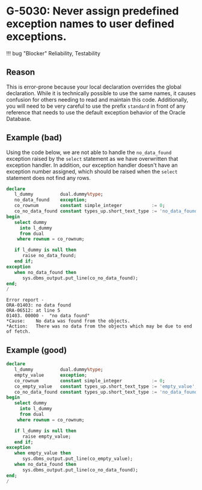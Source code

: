 # G-5030: Never assign predefined exception names to user defined exceptions.

!!! bug "Blocker"
    Reliability, Testability

## Reason

This is error-prone because your local declaration overrides the global declaration. While it is technically possible to use the same names, it causes confusion for others needing to read and maintain this code. Additionally, you will need to be very careful to use the prefix `standard` in front of any reference that needs to use the default exception behavior of the Oracle Database.

## Example (bad)

Using the code below, we are not able to handle the `no_data_found` exception raised by the `select` statement as we have overwritten that exception handler. In addition, our exception handler doesn't have an exception number assigned, which should be raised when the `select` statement does not find any rows.

``` sql
declare
   l_dummy          dual.dummy%type;
   no_data_found    exception;
   co_rownum        constant simple_integer           := 0;
   co_no_data_found constant types_up.short_text_type := 'no_data_found';
begin
   select dummy
     into l_dummy
     from dual
    where rownum = co_rownum;

   if l_dummy is null then
      raise no_data_found;
   end if;
exception
   when no_data_found then
      sys.dbms_output.put_line(co_no_data_found);
end;
/
```
```
Error report -
ORA-01403: no data found
ORA-06512: at line 5
01403. 00000 -  "no data found"
*Cause:    No data was found from the objects.
*Action:   There was no data from the objects which may be due to end of fetch.
```

## Example (good)

``` sql
declare
   l_dummy          dual.dummy%type;
   empty_value      exception;
   co_rownum        constant simple_integer           := 0;
   co_empty_value   constant types_up.short_text_type := 'empty_value';
   co_no_data_found constant types_up.short_text_type := 'no_data_found';
begin
   select dummy
     into l_dummy
     from dual
    where rownum = co_rownum;

   if l_dummy is null then
      raise empty_value;
   end if;
exception
   when empty_value then
      sys.dbms_output.put_line(co_empty_value);
   when no_data_found then
      sys.dbms_output.put_line(co_no_data_found);
end;
/
```